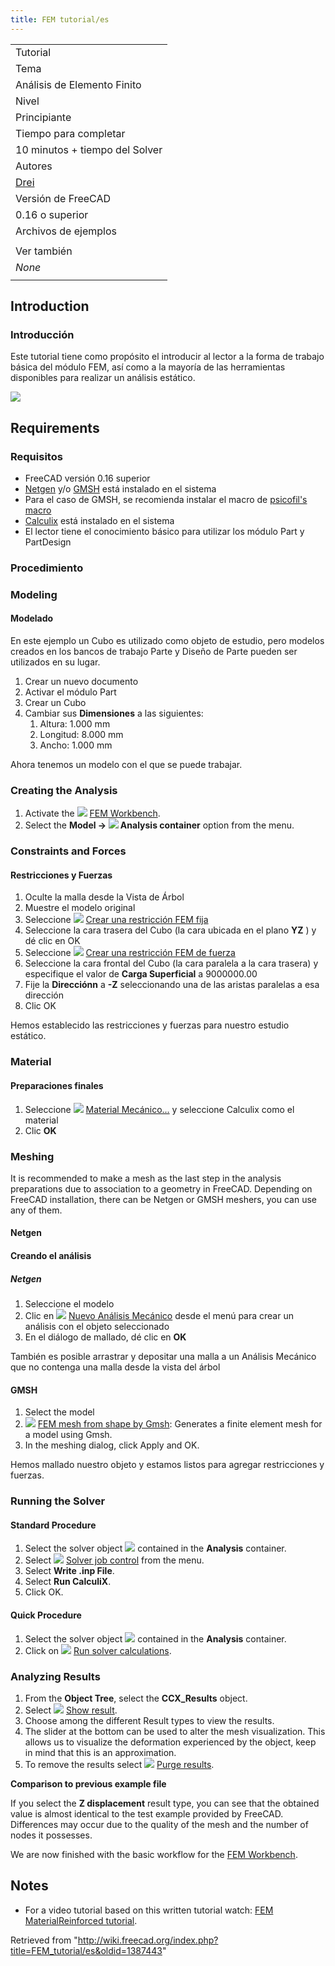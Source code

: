 ```yaml
---
title: FEM tutorial/es
---
```

|  |
| --- |
| Tutorial |
| Tema |
| Análisis de Elemento Finito |
| Nivel |
| Principiante |
| Tiempo para completar |
| 10 minutos + tiempo del Solver |
| Autores |
| [Drei](http://freecadweb.org/wiki/index.php?title=User:Drei) |
| Versión de FreeCAD |
| 0.16 o superior |
| Archivos de ejemplos |
|  |
| Ver también |
| *None* |
|  |

## Introduction

### Introducción

Este tutorial tiene como propósito el introducir al lector a la forma de trabajo básica del módulo FEM, así como a la mayoría de las herramientas disponibles para realizar un análisis estático.

![](/images/FEM_tutorial_result.png)

## Requirements

### Requisitos

* FreeCAD versión 0.16 superior
* [Netgen](http://sourceforge.net/projects/netgen-mesher/) y/o [GMSH](http://geuz.org/gmsh/) está instalado en el sistema
* Para el caso de GMSH, se recomienda instalar el macro de [psicofil's macro](https://github.com/psicofil/Macros_FreeCAD)
* [Calculix](http://www.calculix.de/) está instalado en el sistema
* El lector tiene el conocimiento básico para utilizar los módulo Part y PartDesign

### Procedimiento

### Modeling

#### Modelado

En este ejemplo un Cubo es utilizado como objeto de estudio, pero modelos creados en los bancos de trabajo Parte y Diseño de Parte pueden ser utilizados en su lugar.

1. Crear un nuevo documento
2. Activar el módulo Part
3. Crear un Cubo
4. Cambiar sus **Dimensiones** a las siguientes:
   1. Altura: 1.000 mm
   2. Longitud: 8.000 mm
   3. Ancho: 1.000 mm

Ahora tenemos un modelo con el que se puede trabajar.

### Creating the Analysis

1. Activate the ![](/images/Workbench_FEM.svg) [FEM Workbench](/FEM_Workbench "FEM Workbench").
2. Select the **Model → ![](/images/FEM_Analysis.svg) Analysis container‏‎** option from the menu.

### Constraints and Forces

#### Restricciones y Fuerzas

1. Oculte la malla desde la Vista de Árbol
2. Muestre el modelo original
3. Seleccione ![](/images/FEM_FixedConstraint.png) [Crear una restricción FEM fija](/index.php?title=FEM_ConstraintFixed/es&action=edit&redlink=1 "FEM ConstraintFixed/es (page does not exist)")
4. Seleccione la cara trasera del Cubo (la cara ubicada en el plano **YZ** ) y dé clic en OK
5. Seleccione ![](/images/FEM_ForceConstraint.png) [Crear una restricción FEM de fuerza](/index.php?title=FEM_ConstraintForce/es&action=edit&redlink=1 "FEM ConstraintForce/es (page does not exist)")
6. Seleccione la cara frontal del Cubo (la cara paralela a la cara trasera) y especifique el valor de **Carga Superficial** a 9000000.00
7. Fije la **Direcciónn** a **-Z** seleccionando una de las aristas paralelas a esa dirección
8. Clic OK

Hemos establecido las restricciones y fuerzas para nuestro estudio estático.

### Material

#### Preparaciones finales

1. Seleccione ![](/images/FEM_Material.png) [Material Mecánico...](/FEM_MaterialSolid/es "FEM MaterialSolid/es") y seleccione Calculix como el material
2. Clic **OK**

### Meshing

It is recommended to make a mesh as the last step in the analysis preparations due to association to a geometry in FreeCAD.
Depending on FreeCAD installation, there can be Netgen or GMSH meshers, you can use any of them.

#### Netgen

#### Creando el análisis

##### Netgen

1. Seleccione el modelo
2. Clic en ![](/images/FEM_Analysis.png) [Nuevo Análisis Mecánico](/index.php?title=FEM_Analysis/es&action=edit&redlink=1 "FEM Analysis/es (page does not exist)") desde el menú para crear un análisis con el objeto seleccionado
3. En el diálogo de mallado, dé clic en **OK**

También es posible arrastrar y depositar una malla a un Análisis Mecánico que no contenga una malla desde la vista del árbol

#### GMSH

1. Select the model
2. ![](/images/FEM_MeshGmshFromShape.svg) [FEM mesh from shape by Gmsh](/FEM_MeshGmshFromShape "FEM MeshGmshFromShape"): Generates a finite element mesh for a model using Gmsh.
3. In the meshing dialog, click Apply and OK.

Hemos mallado nuestro objeto y estamos listos para agregar restricciones y fuerzas.

### Running the Solver

#### Standard Procedure

1. Select the solver object ![](/images/FEM_SolverCalculixCxxtools.svg) contained in the **Analysis** container.
2. Select ![](/images/FEM_SolverControl.svg) [Solver job control](/FEM_SolverControl "FEM SolverControl") from the menu.
3. Select **Write .inp File**.
4. Select **Run CalculiX**.
5. Click OK.

#### Quick Procedure

1. Select the solver object ![](/images/FEM_SolverCalculixCxxtools.svg) contained in the **Analysis** container.
2. Click on ![](/images/FEM_SolverRun.svg) [Run solver calculations](/FEM_SolverRun "FEM SolverRun").

### Analyzing Results

1. From the **Object Tree**, select the **CCX\_Results** object.
2. Select ![](/images/FEM_ResultShow.svg) [Show result](/FEM_ResultShow "FEM ResultShow").
3. Choose among the different Result types to view the results.
4. The slider at the bottom can be used to alter the mesh visualization. This allows us to visualize the deformation experienced by the object, keep in mind that this is an approximation.
5. To remove the results select ![](/images/FEM_ResultsPurge.svg) [Purge results](/FEM_ResultsPurge "FEM ResultsPurge").

**Comparison to previous example file**

If you select the **Z displacement** result type, you can see that the obtained value is almost identical to the test example provided by FreeCAD. Differences may occur due to the quality of the mesh and the number of nodes it possesses.

We are now finished with the basic workflow for the [FEM Workbench](/FEM_Workbench "FEM Workbench").

## Notes

* For a video tutorial based on this written tutorial watch: [FEM MaterialReinforced tutorial](https://www.youtube.com/watch?v=SZTIqhfCSVc).

Retrieved from "<http://wiki.freecad.org/index.php?title=FEM_tutorial/es&oldid=1387443>"